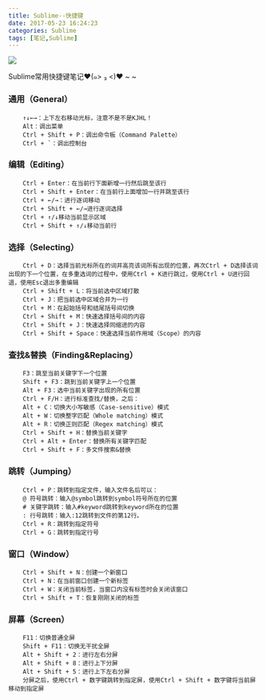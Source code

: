 ```yaml
---
title: Sublime--快捷键
date: 2017-05-23 16:24:23
categories: Sublime
tags: [笔记,Sublime]
---
```


<img class="full-image" src="http://oohkvf5b9.bkt.clouddn.com/20170509110936991.jpg?imageMogr2/format/webp">

Sublime常用快捷键笔记♥(๑> ₃ <)♥ ~ ~
<!-- more -->

### 通用（General）
```
	↑↓←→：上下左右移动光标，注意不是不是KJHL！
	Alt：调出菜单
	Ctrl + Shift + P：调出命令板（Command Palette）
	Ctrl + `：调出控制台
```
### 编辑（Editing）
```
	Ctrl + Enter：在当前行下面新增一行然后跳至该行
	Ctrl + Shift + Enter：在当前行上面增加一行并跳至该行
	Ctrl + ←/→：进行逐词移动
	Ctrl + Shift + ←/→进行逐词选择
	Ctrl + ↑/↓移动当前显示区域
	Ctrl + Shift + ↑/↓移动当前行
```
### 选择（Selecting）
```
	Ctrl + D：选择当前光标所在的词并高亮该词所有出现的位置，再次Ctrl + D选择该词出现的下一个位置，在多重选词的过程中，使用Ctrl + K进行跳过，使用Ctrl + U进行回退，使用Esc退出多重编辑
	Ctrl + Shift + L：将当前选中区域打散
	Ctrl + J：把当前选中区域合并为一行
	Ctrl + M：在起始括号和结尾括号间切换
	Ctrl + Shift + M：快速选择括号间的内容
	Ctrl + Shift + J：快速选择同缩进的内容
	Ctrl + Shift + Space：快速选择当前作用域（Scope）的内容
```
### 查找&替换（Finding&Replacing）
```
	F3：跳至当前关键字下一个位置
	Shift + F3：跳到当前关键字上一个位置
	Alt + F3：选中当前关键字出现的所有位置
	Ctrl + F/H：进行标准查找/替换，之后：
	Alt + C：切换大小写敏感（Case-sensitive）模式
	Alt + W：切换整字匹配（Whole matching）模式
	Alt + R：切换正则匹配（Regex matching）模式
	Ctrl + Shift + H：替换当前关键字
	Ctrl + Alt + Enter：替换所有关键字匹配
	Ctrl + Shift + F：多文件搜索&替换
```
### 跳转（Jumping）
```
	Ctrl + P：跳转到指定文件，输入文件名后可以：
	@ 符号跳转：输入@symbol跳转到symbol符号所在的位置
	# 关键字跳转：输入#keyword跳转到keyword所在的位置
	: 行号跳转：输入:12跳转到文件的第12行。
	Ctrl + R：跳转到指定符号
	Ctrl + G：跳转到指定行号
```
### 窗口（Window）
```
	Ctrl + Shift + N：创建一个新窗口
	Ctrl + N：在当前窗口创建一个新标签
	Ctrl + W：关闭当前标签，当窗口内没有标签时会关闭该窗口
	Ctrl + Shift + T：恢复刚刚关闭的标签
```
### 屏幕（Screen）
```
	F11：切换普通全屏
	Shift + F11：切换无干扰全屏
	Alt + Shift + 2：进行左右分屏
	Alt + Shift + 8：进行上下分屏
	Alt + Shift + 5：进行上下左右分屏
	分屏之后，使用Ctrl + 数字键跳转到指定屏，使用Ctrl + Shift + 数字键将当前屏移动到指定屏
```


